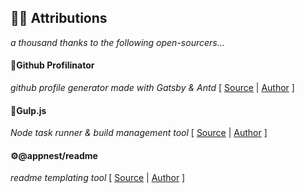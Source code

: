 
## 🙏🏿 Attributions

<i>a thousand thanks to the following open-sourcers...</i>

#### 📃Github Profilinator
_github profile generator made with Gatsby & Antd_ [ [Source](https://profilinator.rishav.dev/) | [Author](https://github.com/rishavanand) ]

#### 🥤Gulp.js 
_Node task runner & build management tool_ [ [Source](https://gulpjs.com/) | [Author](https://github.com/sponsors/gulpjs) ] 

#### ⚙@appnest/readme 
_readme templating tool_ [ [Source](https://github.com/andreasbm/readme/) | [Author](https://github.com/andreasbm) ]
